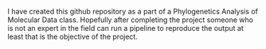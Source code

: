 I have created this github repository as a part of a Phylogenetics Analysis of Molecular Data class. Hopefully after completing the project someone who is not an expert in the field can run a pipeline to reproduce the output at least that is the objective of the project. 
